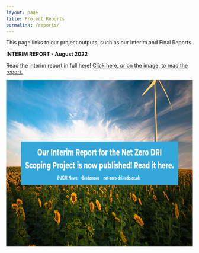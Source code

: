 ```yaml
---
layout: page
title: Project Reports
permalink: /reports/
---
```



This page links to our project outputs, such as our Interim and Final Reports.

**INTERIM REPORT - August 2022**

Read the interim report in full here! [Click here, or on the image, to read the report.](/https://doi.org/10.5281/zenodo.7016951/) <br>

[<img src="/images/interim-report-graphic.png" width="800" height="450" alt="Interim Report is now published!">](/https://doi.org/10.5281/zenodo.7016951/)

